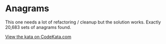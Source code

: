 # Anagrams

This one needs a lot of refactoring / cleanup but the solution works. Exactly 20,683 sets of anagrams found.

[View the kata on CodeKata.com](http://codekata.com/kata/kata06-anagrams/)